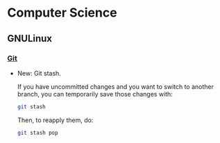 # Computer Science

## GNULinux

### [Git](git.md)

* New: Git stash.

    If you have uncommitted changes and you want to switch to another branch,
    you can temporarily save those changes with:
    
    ```bash
    git stash
    ```
    
    Then, to reapply them, do:
    
    ```bash
    git stash pop
    ```
